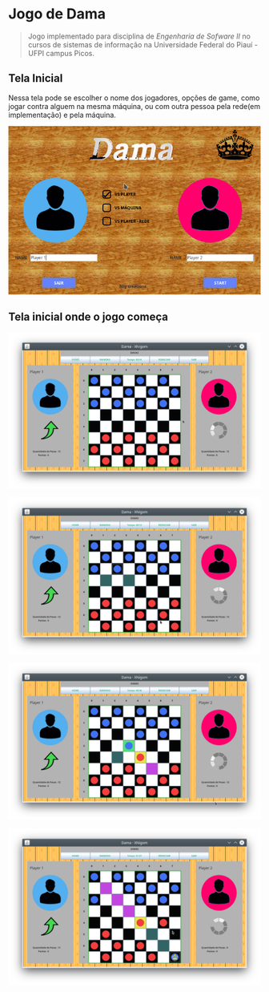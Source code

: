 # Jogo de Dama

> Jogo implementado para disciplina de _Engenharia de Sofware II_ no cursos de sistemas de informação na Universidade Federal do Piauí - UFPI campus Picos.

## Tela Inicial

Nessa tela pode se escolher o nome dos jogadores, opções de game, como jogar contra alguem na mesma máquina, ou com outra pessoa pela rede(em implementação) e pela máquina.

![](imgs/home.png)

## Tela inicial onde o jogo começa

![](imgs/game.png)

![](imgs/g2.png)

![](imgs/g3.png)

![](imgs/g4.png)
